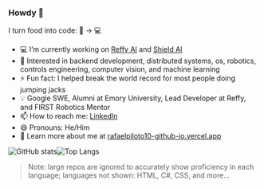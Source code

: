 ### Howdy 👋

I turn food into code: 🍔 -> 💻

- 💻 I’m currently working on [Reffy AI](https://reffy.ai) and [Shield AI](https://shield-ai.app)
- 🔎 Interested in backend development, distributed systems, os, robotics, controls engineering, computer vision, and machine learning
- ⚡ Fun fact: I helped break the world record for most people doing jumping jacks
- 💡 Google SWE, Alumni at Emory University, Lead Developer at Reffy, and FIRST Robotics Mentor
- 📫 How to reach me: [LinkedIn](https://www.linkedin.com/in/rafaelpiloto10/)
- 😄 Pronouns: He/Him
- 🔭 Learn more about me at [rafaelpiloto10-github-io.vercel.app](https://rafaelpiloto10-github-io.vercel.app)

![GitHub stats](https://github-readme-stats.vercel.app/api?username=RafaelPiloto10&theme=tokyonight&count_private=true&show_icons=true&ver=2)![Top Langs](https://github-readme-stats.vercel.app/api/top-langs/?username=RafaelPiloto10&ver=2&hide=jupyter%20notebook,c%23,html,css,scss,less,shaderlab,hlsl,vim%20script,shell,starlark,batchfile&show_icons=true&hide_border=true&theme=tokyonight&layout=compact&exclude_repo=DigitalEaglesScoutingApp,SeniorStaffSelect,PatientZero0,ImageToCircle,GameOfLifeTelegramBot,Cook-for-Me,Spotify-Mood-Recommender,A.P.O.L.L.O,Twitter-Clone,dotfiles)

> Note: large repos are ignored to accurately show proficiency in each language; languages not shown: HTML, C#, CSS, and more...
